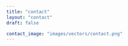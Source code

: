 ```yaml
---
title: "contact"
layout: "contact"
draft: false

contact_image: "images/vectors/contact.png"
---
```

